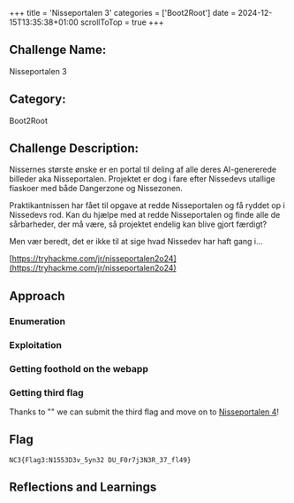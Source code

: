+++
title = 'Nisseportalen 3'
categories = ['Boot2Root']
date = 2024-12-15T13:35:38+01:00
scrollToTop = true
+++

## Challenge Name:

Nisseportalen 3

## Category:

Boot2Root

## Challenge Description:

Nissernes største ønske er en portal til deling af alle deres AI-genererede billeder aka Nisseportalen. Projektet er dog i fare efter Nissedevs utallige fiaskoer med både Dangerzone og Nissezonen.

Praktikantnissen har fået til opgave at redde Nisseportalen og få ryddet op i Nissedevs rod. Kan du hjælpe med at redde Nisseportalen og finde alle de sårbarheder, der må være, så projektet endelig kan blive gjort færdigt?

Men vær beredt, det er ikke til at sige hvad Nissedev har haft gang i...

[https://tryhackme.com/jr/nisseportalen2o24](https://tryhackme.com/jr/nisseportalen2o24)

## Approach

### Enumeration

### Exploitation

### Getting foothold on the webapp

### Getting third flag

Thanks to "" we can submit the third flag and move on to [Nisseportalen 4](/nc3/boot2root/nisseportalen-4)!

## Flag

```text
NC3{Flag3:N1553D3v_5yn32 DU_F0r7j3N3R_37_fl49}
```

## Reflections and Learnings
